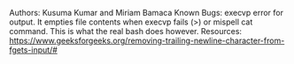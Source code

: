 Authors: Kusuma Kumar and Miriam Bamaca
Known Bugs: execvp error for output. It empties file contents when execvp fails (>) or mispell cat command. This is what the real bash does however. 
Resources: https://www.geeksforgeeks.org/removing-trailing-newline-character-from-fgets-input/#
